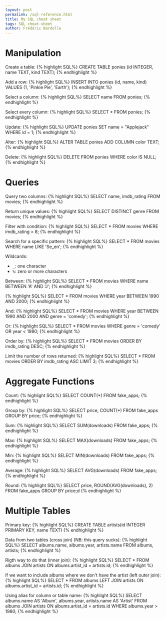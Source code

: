 ```yaml
---
layout: post
permalink: /sql-reference.html
title: My SQL cheat sheet
tags: SQL cheat-sheet
author: Frédéric Bardolle
---
```


# Manipulation

Create a table:
{% highlight SQL%}
CREATE TABLE ponies (id INTEGER, name TEXT, kind TEXT);
{% endhighlight %}

Add a row:
{% highlight SQL%}
INSERT INTO ponies (id, name, kind) VALUES (1, 'Pinkie Pie', 'Earth');
{% endhighlight %}

Select a column:
{% highlight SQL%}
SELECT name FROM ponies;
{% endhighlight %}

Select every column:
{% highlight SQL%}
SELECT * FROM ponies;
{% endhighlight %}

Update:
{% highlight SQL%}
UPDATE ponies 
SET name = "Applejack" 
WHERE id = 1; 
{% endhighlight %}

Alter:
{% highlight SQL%}
ALTER TABLE ponies ADD COLUMN color TEXT; 
{% endhighlight %}

Delete:
{% highlight SQL%}
DELETE FROM ponies WHERE color IS NULL;
{% endhighlight %}


# Queries

Query two columns:
{% highlight SQL%}
SELECT name, imdb_rating FROM movies;
{% endhighlight %}

Return unique values:
{% highlight SQL%}
SELECT DISTINCT genre FROM movies;
{% endhighlight %}

Filter with condition:
{% highlight SQL%}
SELECT * FROM movies WHERE imdb_rating > 8;
{% endhighlight %}

Search for a specific pattern:
{% highlight SQL%}
SELECT * FROM movies
WHERE name LIKE 'Se_en';
{% endhighlight %}

Wildcards:

* `_`: one character
* `%`: zero or more characters

Between:
{% highlight SQL%}
SELECT * FROM movies
WHERE name BETWEEN 'A' AND 'J';
{% endhighlight %}

{% highlight SQL%}
SELECT * FROM movies
WHERE year BETWEEN 1990 AND 2000;
{% endhighlight %}

And:
{% highlight SQL%}
SELECT * FROM movies
WHERE year BETWEEN 1990 AND 2000
AND genre = 'comedy';
{% endhighlight %}

Or:
{% highlight SQL%}
SELECT * FROM movies
WHERE genre = 'comedy'
OR year < 1980;
{% endhighlight %}

Order by:
{% highlight SQL%}
SELECT * FROM movies
ORDER BY imdb_rating DESC;
{% endhighlight %}

Limit the number of rows returned:
{% highlight SQL%}
SELECT * FROM movies
ORDER BY imdb_rating ASC
LIMIT 3;
{% endhighlight %}

# Aggregate Functions

Count:
{% highlight SQL%}
SELECT COUNT(*) FROM fake_apps;
{% endhighlight %}

Group by:
{% highlight SQL%}
SELECT price, COUNT(*) FROM fake_apps
GROUP BY price;
{% endhighlight %}

Sum:
{% highlight SQL%}
SELECT SUM(downloads) FROM fake_apps;
{% endhighlight %}

Max:
{% highlight SQL%}
SELECT MAX(downloads) FROM fake_apps;
{% endhighlight %}

Min:
{% highlight SQL%}
SELECT MIN(downloads) FROM fake_apps;
{% endhighlight %}

Average:
{% highlight SQL%}
SELECT AVG(downloads) FROM fake_apps;
{% endhighlight %}

Round:
{% highlight SQL%}
SELECT price, ROUND(AVG(downloads), 2) FROM fake_apps
GROUP BY price;d
{% endhighlight %}


# Multiple Tables

Primary key:
{% highlight SQL%}
CREATE TABLE artists(id INTEGER PRIMARY KEY, name TEXT)
{% endhighlight %}

Data from two tables (cross join) (NB: this query sucks):
{% highlight SQL%}
SELECT albums.name, albums.year, artists.name FROM albums, artists;
{% endhighlight %}

Rigth way to do that (inner join):
{% highlight SQL%}
SELECT
  *
FROM
  albums
JOIN artists ON
  albums.artist_id = artists.id;
{% endhighlight %}

If we want to include albums where we don't have the artist (left outer join):
{% highlight SQL%}
SELECT
  *
FROM
  albums
LEFT JOIN artists ON
  albums.artist_id = artists.id;
{% endhighlight %}

Using alias for column or table name:
{% highlight SQL%}
SELECT
  albums.name AS 'Album',
  albums.year,
  artists.name AS 'Artist'
FROM
  albums
JOIN artists ON
  albums.artist_id = artists.id
WHERE
  albums.year > 1980;
{% endhighlight %}
